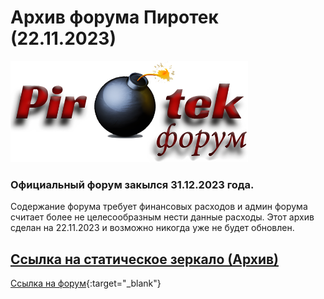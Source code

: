 # Архив форума Пиротек (22.11.2023)


<a href="https://piroforum-pirotek-archive.github.io/PIROFORUM-ARCHIVE/">
  <img src="png/logo.png" alt="PiroTek_Logo" width="380px">
</a>

### Официальный форум закылся 31.12.2023 года.
Cодержание форума требует финансовых расходов и админ форума считает более не целесообразным нести данные расходы. Этот архив сделан на 22.11.2023 и возможно никогда уже не будет обновлен.  

[Ссылка на статическое зеркало (Архив)](https://piroforum-pirotek-archive.github.io/PIROFORUM-ARCHIVE/)
---
[Ссылка на форум](https://piroforum.info/){:target="_blank"}


